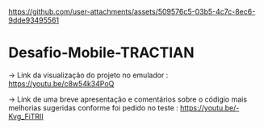 
https://github.com/user-attachments/assets/509576c5-03b5-4c7c-8ec6-9dde93495561
# Desafio-Mobile-TRACTIAN

-> Link da visualização do projeto no emulador : https://youtu.be/c8w54k34PoQ

-> Link de uma breve apresentação e comentários sobre o códigio mais melhorias sugeridas conforme foi pedido no teste : https://youtu.be/-Kvg_FiTRII
